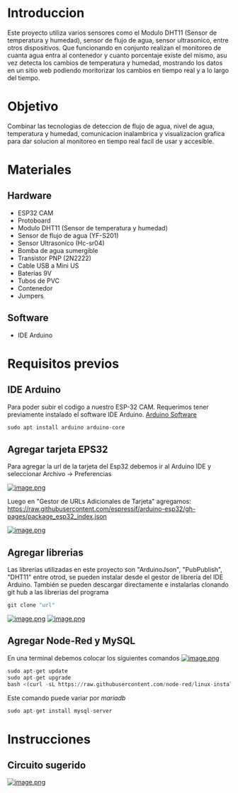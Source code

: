 # Introduccion
Este proyecto utiliza varios sensores como el Modulo DHT11 (Sensor de temperatura y humedad), sensor de flujo de agua, sensor ultrasonico, entre otros dispositivos. Que funcionando en conjunto realizan el monitoreo de cuanta agua entra al contenedor y cuanto porcentaje existe del mismo, asu vez detecta los cambios de temperatura y humedad, mostrando los datos  en un sitio web podiendo moritorizar los cambios en tiempo real y a lo largo del tiempo.

# Objetivo
Combinar las tecnologias de deteccion de flujo de agua, nivel de agua, temperatura y humedad, comunicacion inalambrica y visualizacion grafica para dar solucion al monitoreo en tiempo real facil de usar y accesible.

# Materiales
## Hardware 
- ESP32 CAM
- Protoboard
- Modulo DHT11 (Sensor de temperatura y humedad)
- Sensor de flujo de agua (YF-S201)
- Sensor Ultrasonico (Hc-sr04)
- Bomba de agua sumergible
- Transistor PNP (2N2222)
- Cable USB a Mini US
- Baterías 9V
- Tubos de PVC
- Contenedor
- Jumpers

## Software
- IDE Arduino

# Requisitos previos
## IDE Arduino
Para poder subir el codigo a nuestro ESP-32 CAM. Requerimos tener previamente instalado el software IDE Arduino.
[Arduino Software](https://www.arduino.cc/en/software)

```python
sudo apt install arduino arduino-core
```
## Agregar tarjeta EPS32
Para agregar la url de la tarjeta del Esp32 debemos ir al Arduino IDE y seleccionar Archivo -> Preferencias

[![image.png](https://i.postimg.cc/MZg0LP9S/image.png)](https://postimg.cc/s19ZQcF6)

Luego en "Gestor de URLs Adicionales de Tarjeta" agregamos: https://raw.githubusercontent.com/espressif/arduino-esp32/gh-pages/package_esp32_index.json

[![image.png](https://i.postimg.cc/5t98zZ2w/image.png)](https://postimg.cc/3k6y5fpR)

## Agregar librerias
Las librerías utilizadas en este proyecto son "ArduinoJson", "PubPublish", "DHT11" entre otrod, se pueden instalar desde el gestor de librería del IDE Arduino. También se pueden descargar directamente e instalarlas clonando  git hub a las librerias del programa
```python
git clone "url"
```

[![image.png](https://i.postimg.cc/7hS5dVLH/image.png)](https://postimg.cc/dZtQTGdp)
[![image.png](https://i.postimg.cc/FK17NmKn/image.png)](https://postimg.cc/4KkJQDVz)

## Agregar Node-Red y MySQL
En una terminal debemos colocar los siguientes comandos
[![image.png](https://i.postimg.cc/xdWTQzhc/image.png)](https://postimg.cc/7CnyMfxk)

```python
sudo apt-get update
sudo apt-get upgrade
bash <(curl -sL https://raw.githubusercontent.com/node-red/linux-installers/master/deb/update-nodejs-and-nodered)
```

Este comando puede variar por *mariadb*
```python
sudo apt-get install mysql-server
```
# Instrucciones
## Circuito sugerido
[![image.png](https://i.postimg.cc/Gp7QMcBL/image.png)](https://postimg.cc/hJmTvRb6)